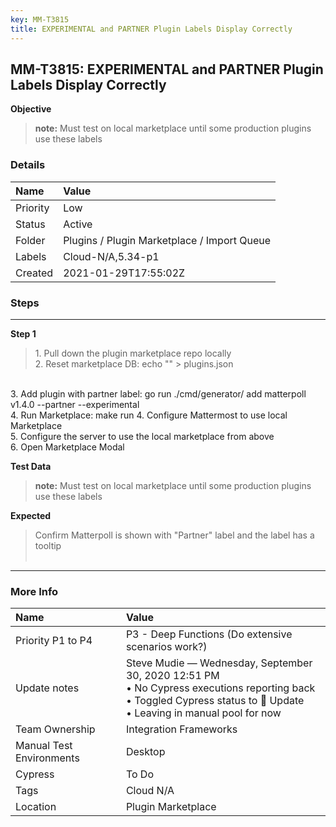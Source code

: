 ```yaml
---
key: MM-T3815
title: EXPERIMENTAL and PARTNER Plugin Labels Display Correctly
---
```


## MM-T3815: EXPERIMENTAL and PARTNER Plugin Labels Display Correctly

**Objective**

> <article><strong>note:</strong> Must test on local marketplace until some production plugins use these labels</article>

### Details

| Name     | Value                                       |
| :------- | :------------------------------------------ |
| Priority | Low                                         |
| Status   | Active                                      |
| Folder   | Plugins / Plugin Marketplace / Import Queue |
| Labels   | Cloud-N/A,5.34-p1                           |
| Created  | 2021-01-29T17:55:02Z                        |

### Steps

<hr/>

**Step 1**

> <article>1. Pull down the plugin marketplace repo locally<br>2. Reset marketplace DB: echo "" &gt; plugins.json

<br>3. Add plugin with partner label: go run ./cmd/generator/ add matterpoll v1.4.0 --partner --experimental
<br>4. Run Marketplace: make run
4. Configure Mattermost to use local Marketplace
<br>5. Configure the server to use the local marketplace from above<br>6. Open Marketplace Modal </article>

**Test Data**

> <article><strong>note:</strong> Must test on local marketplace until some production plugins use these labels</article>

**Expected**

> <article>Confirm Matterpoll is shown with "Partner" label and the label has a tooltip<br><br></article>

<hr/>

### More Info

| Name                     | Value                                                                                                                                                                            |
| :----------------------- | :------------------------------------------------------------------------------------------------------------------------------------------------------------------------------- |
| Priority P1 to P4        | P3 - Deep Functions (Do extensive scenarios work?)                                                                                                                               |
| Update notes             | Steve Mudie — Wednesday, September 30, 2020 12:51 PM<br />• No Cypress executions reporting back<br />• Toggled Cypress status to 🔧 Update<br />• Leaving in manual pool for now |
| Team Ownership           | Integration Frameworks                                                                                                                                                           |
| Manual Test Environments | Desktop                                                                                                                                                                          |
| Cypress                  | To Do                                                                                                                                                                            |
| Tags                     | Cloud N/A                                                                                                                                                                        |
| Location                 | Plugin Marketplace                                                                                                                                                               |
